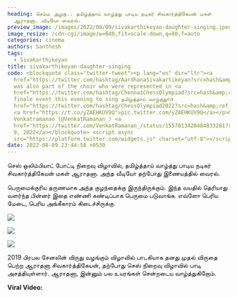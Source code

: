 ```yaml
---
heading: செம்ம அழகு.. தமிழ்த்தாய் வாழ்த்து பாடிய நடிகர் சிவகார்த்திகேயன் மகள்
  ஆராதனா. வீடியோ வைரல்.
preview_image: /images/2022/08/09/sivakarthikeyan-daughter-singing.jpeg
image_resize: /cdn-cgi/image/w=640,fit=scale-down,q=80,f=auto
categories: cinema
authors: Santhosh
tags:
  - Sivakarthikeyan
title: sivakarthikeyan-daughter-singing
code: <blockquote class="twitter-tweet"><p lang="en" dir="ltr"><a
  href="https://twitter.com/hashtag/AardhanaSivakartikeyan?src=hash&amp;ref_src=twsrc%5Etfw">#AardhanaSivakartikeyan</a>
  was also part of the choir who were represented in <a
  href="https://twitter.com/hashtag/ChennaiChessOlympiad?src=hash&amp;ref_src=twsrc%5Etfw">#ChennaiChessOlympiad</a>
  finale event this evening to sing தமிழ்த்தாய் வாழ்த்து<a
  href="https://twitter.com/hashtag/ChessOlympiad2022?src=hash&amp;ref_src=twsrc%5Etfw">#ChessOlympiad2022</a>
  <a href="https://t.co/yZAEHKUV9Q">pic.twitter.com/yZAEHKUV9Q</a></p>&mdash;
  Venkatramanan (@VenkatRamanan_) <a
  href="https://twitter.com/VenkatRamanan_/status/1557013428484833281?ref_src=twsrc%5Etfw">August
  9, 2022</a></blockquote> <script async
  src="https://platform.twitter.com/widgets.js" charset="utf-8"></script>
date: 2022-08-09 23:44:58 +0530
---
```

செஸ் ஒலிம்பியாட் போட்டி நிறைவு விழாவில், தமிழ்த்தாய் வாழ்த்து பாடிய நடிகர் சிவகார்த்திகேயன் மகள் ஆராதனா. அந்த வீடியோ தற்போது இணையத்தில் வைரல்.

பெருமைக்குரிய தருணமாக அந்த குழந்தைக்கு இருந்திருக்கும். இந்த வயதில் தெரியாது வளர்ந்த பின்னர் இதை எண்ணி கண்டிப்பாக பெருமை படுவாங்க. எவ்ளோ பெரிய மேடை, பெரிய அங்கீகாரம் கிடைச்சிருக்கு.

![](/images/2022/08/09/siva-daughter-singing.jpeg)

![](/images/2022/08/09/siva-daughter-singing-1.jpeg)

![](/images/2022/08/09/siva-daughter-singing-2.jpeg)

2019 பிரபல சேனலின் விருது வழங்கும் விழாவில் பாடகியாக தனது முதல் விருதை பெற்ற ஆராதனா சிவகார்த்திகேயன், தற்போது செஸ் நிறைவு விழாவில் பாடி அசத்தியுள்ளார். ஆராதனா, இன்னும் பல உயரங்கள் சென்றடைய வாழ்த்துகிறோம்.

**Viral Video:**